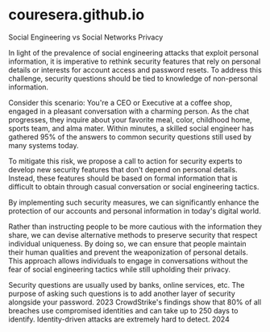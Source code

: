 # couresera.github.io
Social Engineering vs Social Networks Privacy

 In light of the prevalence of social engineering attacks that exploit personal information, it is imperative to rethink security features that rely on personal details or interests for account access and password resets. To address this challenge, security questions should be tied to knowledge of non-personal information.

Consider this scenario: You're a CEO or Executive at a coffee shop, engaged in a pleasant conversation with a charming person. As the chat progresses, they inquire about your favorite meal, color, childhood home, sports team, and alma mater. Within minutes, a skilled social engineer has gathered 95% of the answers to common security questions still used by many systems today.

To mitigate this risk, we propose a call to action for security experts to develop new security features that don't depend on personal details. Instead, these features should be based on formal information that is difficult to obtain through casual conversation or social engineering tactics.

By implementing such security measures, we can significantly enhance the protection of our accounts and personal information in today's digital world.

Rather than instructing people to be more cautious with the information they share,  we can devise alternative methods to preserve security that respect individual uniqueness. By doing so, we can ensure that people maintain their human qualities and prevent the weaponization of personal details. This approach allows individuals to engage in conversations without the fear of social engineering tactics while still upholding their privacy.

Security questions are usually used by banks, online services, etc. The purpose of asking such questions is to add another layer of security alongside your password. 2023
CrowdStrike's findings show that 80% of all breaches use compromised identities and can take up to 250 days to identify. Identity-driven attacks are extremely hard to detect. 2024

